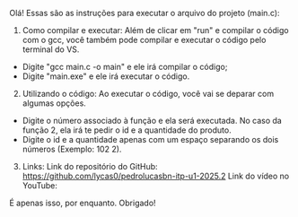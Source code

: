 Olá! 
Essas são as instruções para executar o arquivo do projeto (main.c):

1. Como compilar e executar:
Além de clicar em "run" e compilar o código com o gcc, você também pode compilar e executar o código pelo terminal do VS.
- Digite "gcc main.c -o main" e ele irá compilar o código;
- Digite "main.exe" e ele irá executar o código.

2. Utilizando o código:
Ao executar o código, você vai se deparar com algumas opções. 
- Digite o número associado à função e ela será executada.
No caso da função 2, ela irá te pedir o id e a quantidade do produto.
- Digite o id e a quantidade apenas com um espaço separando os dois números (Exemplo: 102 2).

3. Links:
Link do repositório do GitHub: https://github.com/lycas0/pedrolucasbn-itp-u1-2025.2
Link do vídeo no YouTube:

É apenas isso, por enquanto. Obrigado!